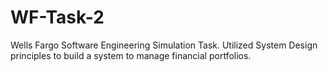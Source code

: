 # WF-Task-2
Wells Fargo Software Engineering Simulation Task. Utilized System Design principles to build a system to manage financial portfolios. 
